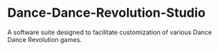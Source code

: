 # Dance-Dance-Revolution-Studio
A software suite designed to facilitate customization of various Dance Dance Revolution games.
